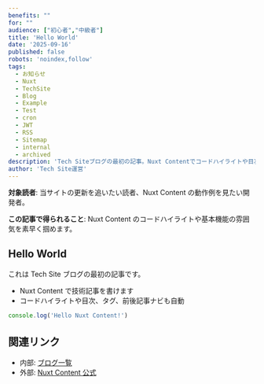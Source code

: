 ```yaml
---
benefits: ""
for: ""
audience: ["初心者","中級者"]
title: 'Hello World'
date: '2025-09-16'
published: false
robots: 'noindex,follow'
tags:
  - お知らせ
  - Nuxt
  - TechSite
  - Blog
  - Example
  - Test
  - cron
  - JWT
  - RSS
  - Sitemap
  - internal
  - archived
description: 'Tech Siteブログの最初の記事。Nuxt Contentでコードハイライトや目次・タグ・前後記事ナビなどの基本機能を試しつつ、サイトの構成と書き味を確認できます。以後の記事の読み方ガイドとしてもどうぞ。'
author: 'Tech Site運営'
---
```


**対象読者**: 当サイトの更新を追いたい読者、Nuxt Content の動作例を見たい開発者。

**この記事で得られること**: Nuxt Content のコードハイライトや基本機能の雰囲気を素早く掴めます。

## Hello World

これは Tech Site ブログの最初の記事です。

- Nuxt Content で技術記事を書けます
- コードハイライトや目次、タグ、前後記事ナビも自動

```js [shiki]
console.log('Hello Nuxt Content!')
```

## 関連リンク

- 内部: [ブログ一覧](/blog)
- 外部: [Nuxt Content 公式](https://content.nuxt.com/)
